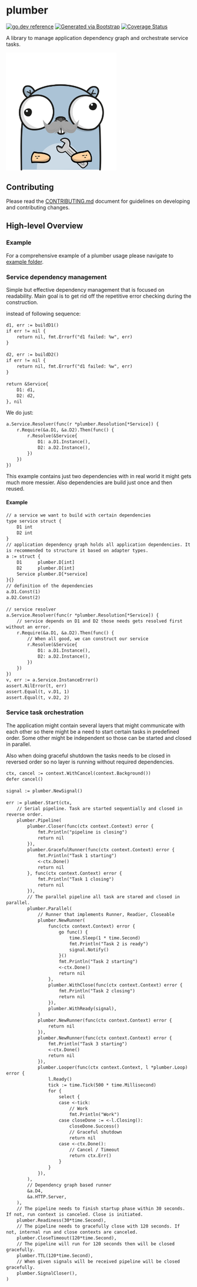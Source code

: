 # plumber
[![go.dev reference](https://img.shields.io/badge/go.dev-reference-007d9c?logo=go&logoColor=white)](https://pkg.go.dev/github.com/getoutreach/plumber)
[![Generated via Bootstrap](https://img.shields.io/badge/Outreach-Bootstrap-%235951ff)](https://github.com/getoutreach/bootstrap)
[![Coverage Status](https://coveralls.io/repos/github/getoutreach/plumber/badge.svg?branch=)](https://coveralls.io/github//getoutreach/plumber?branch=)

A library to manage application dependency graph and orchestrate service tasks.

<img src="plumber.png" width="300"/>

## Contributing

Please read the [CONTRIBUTING.md](CONTRIBUTING.md) document for guidelines on developing and contributing changes.

## High-level Overview

### Example

For a comprehensive example of a plumber usage please navigate to [example folder](/getoutreach/plumber/tree/main/example/cmd/example/main.go).

### Service dependency management

Simple but effective dependency management that is focused on readability. Main goal is to get rid off the repetitive error checking during the construction.

instead of following sequence:

```golang
d1, err := buildD1()
if err != nil {
    return nil, fmt.Errorf("d1 failed: %w", err)
}

d2, err := buildD2()
if err != nil {
    return nil, fmt.Errorf("d1 failed: %w", err)
}

return &Service{
	D1: d1,
	D2: d2,
}, nil

```

We do just:

```golang
a.Service.Resolver(func(r *plumber.Resolution[*Service]) {
    r.Require(&a.D1, &a.D2).Then(func() {
        r.Resolve(&Service{
            D1: a.D1.Instance(),
            D2: a.D2.Instance(),
        })
    })
})
```

This example contains just two dependencies with in real world it might gets much more messier. Also dependencies are build just once and then reused.

#### Example
```golang
// a service we want to build with certain dependencies
type service struct {
    D1 int
    D2 int
}
// application dependency graph holds all application dependencies. It is recommended to structure it based on adapter types.
a := struct {
    D1      plumber.D[int]
    D2      plumber.D[int]
    Service plumber.D[*service]
}{}
// definition of the dependencies
a.D1.Const(1)
a.D2.Const(2)

// service resolver
a.Service.Resolver(func(r *plumber.Resolution[*Service]) {
    // service depends on D1 and D2 those needs gets resolved first without an error.
    r.Require(&a.D1, &a.D2).Then(func() {
        // When all good, we can construct our service
        r.Resolve(&Service{
            D1: a.D1.Instance(),
            D2: a.D2.Instance(),
        })
    })
})
v, err := a.Service.InstanceError()
assert.NilError(t, err)
assert.Equal(t, v.D1, 1)
assert.Equal(t, v.D2, 2)
```

### Service task orchestration

The application might contain several layers that might communicate with each other so there might be a need to start certain tasks in predefined order. Some other might be independent so those can be started and closed in parallel.

Also when doing graceful shutdown the tasks needs to be closed in reversed order so no layer is running without required dependencies.

```golang
ctx, cancel := context.WithCancel(context.Background())
defer cancel()

signal := plumber.NewSignal()

err := plumber.Start(ctx,
    // Serial pipeline. Task are started sequentially and closed in reverse order.
    plumber.Pipeline(
        plumber.Closer(func(ctx context.Context) error {
            fmt.Println("pipeline is closing")
            return nil
        }),
        plumber.GracefulRunner(func(ctx context.Context) error {
            fmt.Println("Task 1 starting")
            <-ctx.Done()
            return nil
        }, func(ctx context.Context) error {
            fmt.Println("Task 1 closing")
            return nil
        }),
        // The parallel pipeline all task are stared and closed in parallel.
        plumber.Parallel(
            // Runner that implements Runner, Readier, Closeable
            plumber.NewRunner(
                func(ctx context.Context) error {
                    go func() {
                        time.Sleep(1 * time.Second)
                        fmt.Println("Task 2 is ready")
                        signal.Notify()
                    }()
                    fmt.Println("Task 2 starting")
                    <-ctx.Done()
                    return nil
                },
                plumber.WithClose(func(ctx context.Context) error {
                    fmt.Println("Task 2 closing")
                    return nil
                }),
                plumber.WithReady(signal),
            )
            plumber.NewRunner(func(ctx context.Context) error {
                return nil
            }),
            plumber.NewRunner(func(ctx context.Context) error {
                fmt.Println("Task 3 starting")
                <-ctx.Done()
                return nil
            }),
            plumber.Looper(func(ctx context.Context, l *plumber.Loop) error {
                l.Ready()
                tick := time.Tick(500 * time.Millisecond)
                for {
                    select {
                    case <-tick:
                        // Work
                        fmt.Println("Work")
                    case closeDone := <-l.Closing():
                        closeDone.Success()
                        // Graceful shutdown
                        return nil
                    case <-ctx.Done():
                        // Cancel / Timeout
                        return ctx.Err()
                    }
                }
            }),
        ),
        // Dependency graph based runner
        &a.D4,
        &a.HTTP.Server,
    ),
    // The pipeline needs to finish startup phase within 30 seconds. If not, run context is canceled. Close is initiated.
    plumber.Readiness(30*time.Second),
    // The pipeline needs to gracefully close with 120 seconds. If not, internal run and close contexts are canceled.
    plumber.CloseTimeout(120*time.Second),
    // The pipeline will run for 120 seconds then will be closed gracefully.
    plumber.TTL(120*time.Second),
    // When given signals will be received pipeline will be closed gracefully.
    plumber.SignalCloser(),
)
```
